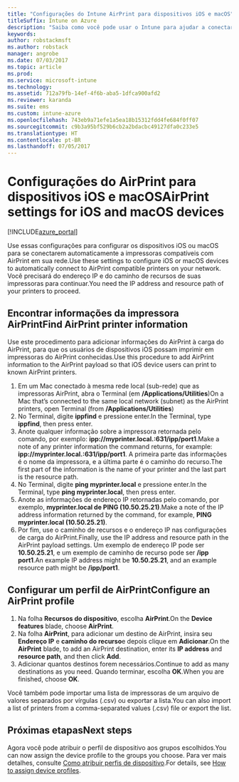 ```yaml
---
title: "Configurações do Intune AirPrint para dispositivos iOS e macOS"
titleSuffix: Intune on Azure
description: "Saiba como você pode usar o Intune para ajudar a conectar automaticamente dispositivos iOS e macOS com impressoras compatíveis com AirPrint."
keywords: 
author: robstackmsft
ms.author: robstack
manager: angrobe
ms.date: 07/03/2017
ms.topic: article
ms.prod: 
ms.service: microsoft-intune
ms.technology: 
ms.assetid: 712a79fb-14ef-4f6b-aba5-1dfca900afd2
ms.reviewer: karanda
ms.suite: ems
ms.custom: intune-azure
ms.openlocfilehash: 743eb9a71efe1a5ea18b15312fdd4fe684f0ff07
ms.sourcegitcommit: c9b3a95bf529b6cb2a2bdacbc49127dfa0c233e5
ms.translationtype: HT
ms.contentlocale: pt-BR
ms.lasthandoff: 07/05/2017
---
```

# <span data-ttu-id="7fd8a-103">Configurações do AirPrint para dispositivos iOS e macOS</span><span class="sxs-lookup"><span data-stu-id="7fd8a-103">AirPrint settings for iOS and macOS devices</span></span>
<a id="airprint-settings-for-ios-and-macos-devices" class="xliff"></a>

[!INCLUDE[azure_portal](./includes/azure_portal.md)]

<span data-ttu-id="7fd8a-104">Use essas configurações para configurar os dispositivos iOS ou macOS para se conectarem automaticamente a impressoras compatíveis com AirPrint em sua rede.</span><span class="sxs-lookup"><span data-stu-id="7fd8a-104">Use these settings to configure iOS or macOS devices to automatically connect to AirPrint compatible printers on your network.</span></span> <span data-ttu-id="7fd8a-105">Você precisará do endereço IP e do caminho de recursos de suas impressoras para continuar.</span><span class="sxs-lookup"><span data-stu-id="7fd8a-105">You need the IP address and resource path of your printers to proceed.</span></span>

## <span data-ttu-id="7fd8a-106">Encontrar informações da impressora AirPrint</span><span class="sxs-lookup"><span data-stu-id="7fd8a-106">Find AirPrint printer information</span></span>
<a id="find-airprint-printer-information" class="xliff"></a>

<span data-ttu-id="7fd8a-107">Use este procedimento para adicionar informações do AirPrint à carga do AirPrint, para que os usuários de dispositivos iOS possam imprimir em impressoras do AirPrint conhecidas.</span><span class="sxs-lookup"><span data-stu-id="7fd8a-107">Use this procedure to add AirPrint information to the AirPrint payload so that iOS device users can print to known AirPrint printers.</span></span>

1. <span data-ttu-id="7fd8a-108">Em um Mac conectado à mesma rede local (sub-rede) que as impressoras AirPrint, abra o Terminal (em **/Applications/Utilities**)</span><span class="sxs-lookup"><span data-stu-id="7fd8a-108">On a Mac that’s connected to the same local network (subnet) as the AirPrint printers, open Terminal (from **/Applications/Utilities**)</span></span>
2. <span data-ttu-id="7fd8a-109">No Terminal, digite **ippfind** e pressione enter.</span><span class="sxs-lookup"><span data-stu-id="7fd8a-109">In the Terminal, type **ippfind**, then press enter.</span></span>
3. <span data-ttu-id="7fd8a-110">Anote qualquer informação sobre a impressora retornada pelo comando, por exemplo: **ipp://myprinter.local.:631/ipp/port1**.</span><span class="sxs-lookup"><span data-stu-id="7fd8a-110">Make a note of any printer information the command returns, for example: **ipp://myprinter.local.:631/ipp/port1**.</span></span> <span data-ttu-id="7fd8a-111">A primeira parte das informações é o nome da impressora, e a última parte é o caminho do recurso.</span><span class="sxs-lookup"><span data-stu-id="7fd8a-111">The first part of the information is the name of your printer and the last part is the resource path.</span></span>
4. <span data-ttu-id="7fd8a-112">No Terminal, digite **ping myprinter.local** e pressione enter.</span><span class="sxs-lookup"><span data-stu-id="7fd8a-112">In the Terminal, type **ping myprinter.local**, then press enter.</span></span>
5. <span data-ttu-id="7fd8a-113">Anote as informações de endereço IP retornadas pelo comando, por exemplo, **myprinter.local de PING (10.50.25.21)**.</span><span class="sxs-lookup"><span data-stu-id="7fd8a-113">Make a note of the IP address information returned by the command, for example, **PING myprinter.local (10.50.25.21)**.</span></span>
6. <span data-ttu-id="7fd8a-114">Por fim, use o caminho de recursos e o endereço IP nas configurações de carga do AirPrint.</span><span class="sxs-lookup"><span data-stu-id="7fd8a-114">Finally, use the IP address and resource path in the AirPrint payload settings.</span></span> <span data-ttu-id="7fd8a-115">Um exemplo de endereço IP pode ser **10.50.25.21**, e um exemplo de caminho de recurso pode ser **/ipp port1**.</span><span class="sxs-lookup"><span data-stu-id="7fd8a-115">An example IP address might be **10.50.25.21**, and an example resource path might be **/ipp/port1**.</span></span>

## <span data-ttu-id="7fd8a-116">Configurar um perfil de AirPrint</span><span class="sxs-lookup"><span data-stu-id="7fd8a-116">Configure an AirPrint profile</span></span>
<a id="configure-an-airprint-profile" class="xliff"></a>

1. <span data-ttu-id="7fd8a-117">Na folha **Recursos do dispositivo**, escolha **AirPrint**.</span><span class="sxs-lookup"><span data-stu-id="7fd8a-117">On the **Device features** blade, choose **AirPrint**.</span></span>
2. <span data-ttu-id="7fd8a-118">Na folha **AirPrint**, para adicionar um destino de AirPrint, insira seu **Endereço IP** e **caminho do recurso**e depois clique em **Adicionar**.</span><span class="sxs-lookup"><span data-stu-id="7fd8a-118">On the **AirPrint** blade, to add an AirPrint destination, enter its **IP address** and **resource path**, and then click **Add**.</span></span>
3. <span data-ttu-id="7fd8a-119">Adicionar quantos destinos forem necessários.</span><span class="sxs-lookup"><span data-stu-id="7fd8a-119">Continue to add as many destinations as you need.</span></span> <span data-ttu-id="7fd8a-120">Quando terminar, escolha **OK**.</span><span class="sxs-lookup"><span data-stu-id="7fd8a-120">When you are finished, choose **OK**.</span></span>

<span data-ttu-id="7fd8a-121">Você também pode importar uma lista de impressoras de um arquivo de valores separados por vírgulas (.csv) ou exportar a lista.</span><span class="sxs-lookup"><span data-stu-id="7fd8a-121">You can also import a list of printers from a comma-separated values (.csv) file or export the list.</span></span>


## <span data-ttu-id="7fd8a-122">Próximas etapas</span><span class="sxs-lookup"><span data-stu-id="7fd8a-122">Next steps</span></span>
<a id="next-steps" class="xliff"></a>

<span data-ttu-id="7fd8a-123">Agora você pode atribuir o perfil de dispositivo aos grupos escolhidos.</span><span class="sxs-lookup"><span data-stu-id="7fd8a-123">You can now assign the device profile to the groups you choose.</span></span> <span data-ttu-id="7fd8a-124">Para ver mais detalhes, consulte [Como atribuir perfis de dispositivo](device-profile-assign.md).</span><span class="sxs-lookup"><span data-stu-id="7fd8a-124">For details, see [How to assign device profiles](device-profile-assign.md).</span></span>